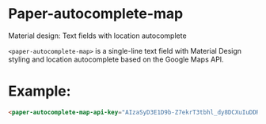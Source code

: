 
# Paper-autocomplete-map

Material design: Text fields with location autocomplete

`<paper-autocomplete-map>` is a single-line text field with Material Design styling and location autocomplete based on the Google Maps API.

# Example:

```html
<paper-autocomplete-map-api-key="AIzaSyD3E1D9b-Z7ekrT3tbhl_dy8DCXuIuDDRc" label="Place"></paper-autocomplete-map>
```
